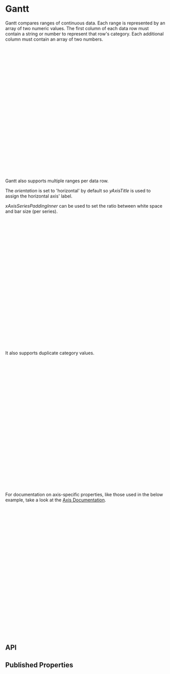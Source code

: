 # Gantt

<!--meta

-->

Gantt compares ranges of continuous data. Each range is represented by an array of two numeric values. The first column of each data row must contain a string or number to represent that row's category. Each additional column must contain an array of two numbers.

<ClientOnly>
  <hpcc-vitepress style="width:100%;height:600px">
  <div id="placeholder" style="height:400px">
  </div>
  <script type="module">
      import { Gantt } from "@hpcc-js/chart";

      new Gantt()
          .target("placeholder")
          .columns(["Category", "Range"])
          .data([
              ["A", [34, 90]],
              ["B", [55, 75]],
              ["C", [75, 89]],
              ["D", [66, 99]]
          ])
          .render()
          ;
  </script>
  </hpcc-vitepress>
</ClientOnly>

Gantt also supports multiple ranges per data row.

The _orientation_ is set to 'horizontal' by default so _yAxisTitle_ is used to assign the horizontal axis' label.

_xAxisSeriesPaddingInner_ can be used to set the ratio between white space and bar size (per series).


<ClientOnly>
  <hpcc-vitepress style="width:100%;height:600px">
  <div id="placeholder" style="height:400px">
  </div>
  <script type="module">
    import { Gantt } from "@hpcc-js/chart";

    new Gantt()
        .target("placeholder")
        .columns(["State Changes", "Iron", "Aluminum", "Lead", "Gold"])
        .data([
            ["Solid", [0, 1811], [0, 933], [0, 600], [0,1337]],
            ["Liquid", [1811, 3134], [933, 2743], [600, 2022], [1337, 3243]],
            ["Gas", [3134, 5000], [2743, 5000], [2022, 5000], [3243, 5000]]
        ])
      .xAxisSeriesPaddingInner(0.3)
        .yAxisTitle("Kelvin")
        .render()
        ;
  </script>
  </hpcc-vitepress>
</ClientOnly>


It also supports duplicate category values.


<ClientOnly>
  <hpcc-vitepress style="width:100%;height:600px">
  <div id="placeholder" style="height:400px">
  </div>
  <script type="module">
    import { Gantt } from "@hpcc-js/chart";

    new Gantt()
        .target("placeholder")
        .columns(["Category", "Range"])
        .data([
            ["A", [34, 90]],
            ["B", [55, 75]],
            ["A", [95, 120]],
            ["B", [85, 175]]
        ])
        .render()
        ;
  </script>
  </hpcc-vitepress>
</ClientOnly>


For documentation on axis-specific properties, like those used in the below example, take a look at the [Axis Documentation](./XYAxis.md).


<ClientOnly>
  <hpcc-vitepress style="width:100%;height:600px">
  <div id="placeholder" style="height:400px">
  </div>
  <script type="module">
    import { Gantt } from "@hpcc-js/chart";

    new Gantt()
        .target("placeholder")
        .columns(["Project", "Date Range"])
        .data([
            ["Docs", ["2012-09-09", "2012-10-09"]],
            ["Coding", ["2011-08-09", "2012-09-09"]],
            ["Specs", ["2010-07-09", "2011-08-09"]]
        ])
        .yAxisType("time")
        .yAxisTypeTimePattern("%Y-%m-%d")
        .render()
        ;
  </script>
  </hpcc-vitepress>
</ClientOnly>


## API

## Published Properties
```@hpcc-js/chart:Gantt
```
